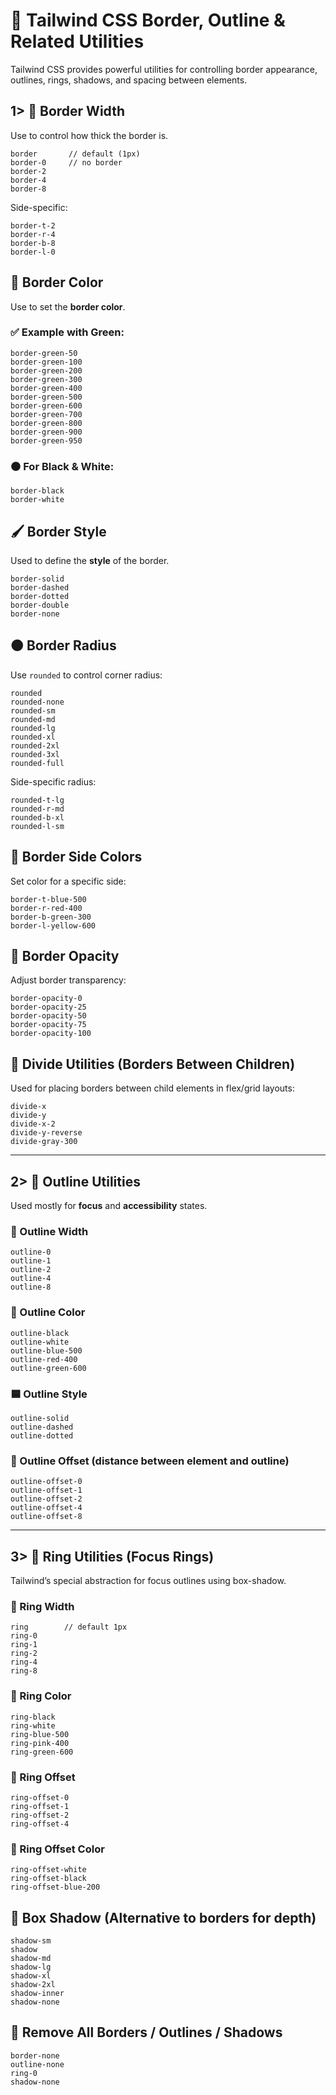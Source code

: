 # 🧱 Tailwind CSS Border, Outline & Related Utilities

Tailwind CSS provides powerful utilities for controlling border appearance, outlines, rings, shadows, and spacing between elements.


## 1> 🧩 Border Width

Use to control how thick the border is.

```
border       // default (1px)
border-0     // no border
border-2
border-4
border-8
```

Side-specific:

```
border-t-2
border-r-4
border-b-8
border-l-0
```

## 🎨 Border Color

Use to set the **border color**.

### ✅ Example with Green:

```
border-green-50
border-green-100
border-green-200
border-green-300
border-green-400
border-green-500
border-green-600
border-green-700
border-green-800
border-green-900
border-green-950
```

### ⚫ For Black & White:

```
border-black
border-white
```


## 🖌️ Border Style

Used to define the **style** of the border.

```
border-solid
border-dashed
border-dotted
border-double
border-none
```

## 🟠 Border Radius

Use `rounded` to control corner radius:

```
rounded
rounded-none
rounded-sm
rounded-md
rounded-lg
rounded-xl
rounded-2xl
rounded-3xl
rounded-full
```

Side-specific radius:

```
rounded-t-lg
rounded-r-md
rounded-b-xl
rounded-l-sm
```

## 📐 Border Side Colors

Set color for a specific side:

```
border-t-blue-500
border-r-red-400
border-b-green-300
border-l-yellow-600
```

## 📏 Border Opacity

Adjust border transparency:

```
border-opacity-0
border-opacity-25
border-opacity-50
border-opacity-75
border-opacity-100
```

## 🧩 Divide Utilities (Borders Between Children)

Used for placing borders between child elements in flex/grid layouts:

```
divide-x
divide-y
divide-x-2
divide-y-reverse
divide-gray-300
```
---

##  2> 🔲 Outline Utilities

Used mostly for **focus** and **accessibility** states.

### 📏 Outline Width

```
outline-0
outline-1
outline-2
outline-4
outline-8
```

### 🎨 Outline Color

```
outline-black
outline-white
outline-blue-500
outline-red-400
outline-green-600
```

### 🟦 Outline Style

```
outline-solid
outline-dashed
outline-dotted
```

### 📐 Outline Offset (distance between element and outline)

```
outline-offset-0
outline-offset-1
outline-offset-2
outline-offset-4
outline-offset-8
```

---

## 3> 🔵 Ring Utilities (Focus Rings)

Tailwind’s special abstraction for focus outlines using box-shadow.

### 📏 Ring Width

```
ring        // default 1px
ring-0
ring-1
ring-2
ring-4
ring-8
```

### 🎨 Ring Color

```
ring-black
ring-white
ring-blue-500
ring-pink-400
ring-green-600
```

### 📏 Ring Offset

```
ring-offset-0
ring-offset-1
ring-offset-2
ring-offset-4
```

### 🎨 Ring Offset Color

```
ring-offset-white
ring-offset-black
ring-offset-blue-200
```


## 💠 Box Shadow (Alternative to borders for depth)

```
shadow-sm
shadow
shadow-md
shadow-lg
shadow-xl
shadow-2xl
shadow-inner
shadow-none
```


## 🚫 Remove All Borders / Outlines / Shadows

```
border-none
outline-none
ring-0
shadow-none
```
